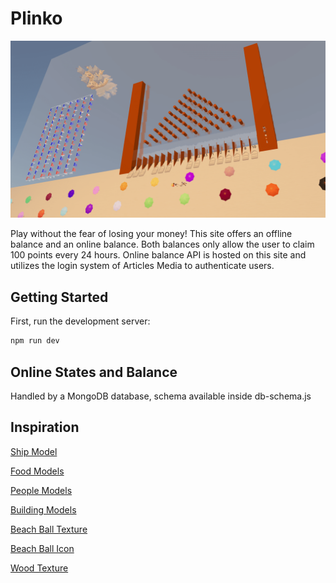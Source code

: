 # Plinko

![Game Preview](public/img/preview.png)

Play without the fear of losing your money! This site offers an offline balance and an online balance. Both balances only allow the user to claim 100 points every 24 hours. Online balance API is hosted on this site and utilizes the login system of Articles Media to authenticate users.

## Getting Started

First, run the development server:

```bash
npm run dev
```

## Online States and Balance

Handled by a MongoDB database, schema available inside db-schema.js

## Inspiration

[Ship Model](https://github.com/Articles-Joey/plinko)

[Food Models](https://github.com/Articles-Joey/plinko)

[People Models](https://github.com/Articles-Joey/plinko)

[Building Models](https://github.com/Articles-Joey/plinko)

[Beach Ball Texture](https://github.com/Articles-Joey/plinko)

[Beach Ball Icon](https://www.flaticon.com/free-icon/beach-ball_10725946)

[Wood Texture](https://github.com/Articles-Joey/plinko)